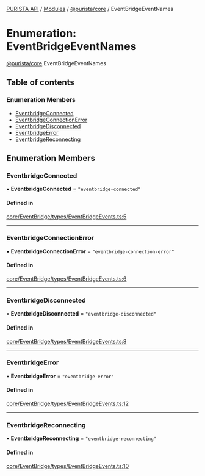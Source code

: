 [PURISTA API](../README.md) / [Modules](../modules.md) / [@purista/core](../modules/purista_core.md) / EventBridgeEventNames

# Enumeration: EventBridgeEventNames

[@purista/core](../modules/purista_core.md).EventBridgeEventNames

## Table of contents

### Enumeration Members

- [EventbridgeConnected](purista_core.EventBridgeEventNames.md#eventbridgeconnected)
- [EventbridgeConnectionError](purista_core.EventBridgeEventNames.md#eventbridgeconnectionerror)
- [EventbridgeDisconnected](purista_core.EventBridgeEventNames.md#eventbridgedisconnected)
- [EventbridgeError](purista_core.EventBridgeEventNames.md#eventbridgeerror)
- [EventbridgeReconnecting](purista_core.EventBridgeEventNames.md#eventbridgereconnecting)

## Enumeration Members

### EventbridgeConnected

• **EventbridgeConnected** = ``"eventbridge-connected"``

#### Defined in

[core/EventBridge/types/EventBridgeEvents.ts:5](https://github.com/puristajs/purista/blob/master/packages/core/src/core/EventBridge/types/EventBridgeEvents.ts#L5)

___

### EventbridgeConnectionError

• **EventbridgeConnectionError** = ``"eventbridge-connection-error"``

#### Defined in

[core/EventBridge/types/EventBridgeEvents.ts:6](https://github.com/puristajs/purista/blob/master/packages/core/src/core/EventBridge/types/EventBridgeEvents.ts#L6)

___

### EventbridgeDisconnected

• **EventbridgeDisconnected** = ``"eventbridge-disconnected"``

#### Defined in

[core/EventBridge/types/EventBridgeEvents.ts:8](https://github.com/puristajs/purista/blob/master/packages/core/src/core/EventBridge/types/EventBridgeEvents.ts#L8)

___

### EventbridgeError

• **EventbridgeError** = ``"eventbridge-error"``

#### Defined in

[core/EventBridge/types/EventBridgeEvents.ts:12](https://github.com/puristajs/purista/blob/master/packages/core/src/core/EventBridge/types/EventBridgeEvents.ts#L12)

___

### EventbridgeReconnecting

• **EventbridgeReconnecting** = ``"eventbridge-reconnecting"``

#### Defined in

[core/EventBridge/types/EventBridgeEvents.ts:10](https://github.com/puristajs/purista/blob/master/packages/core/src/core/EventBridge/types/EventBridgeEvents.ts#L10)
